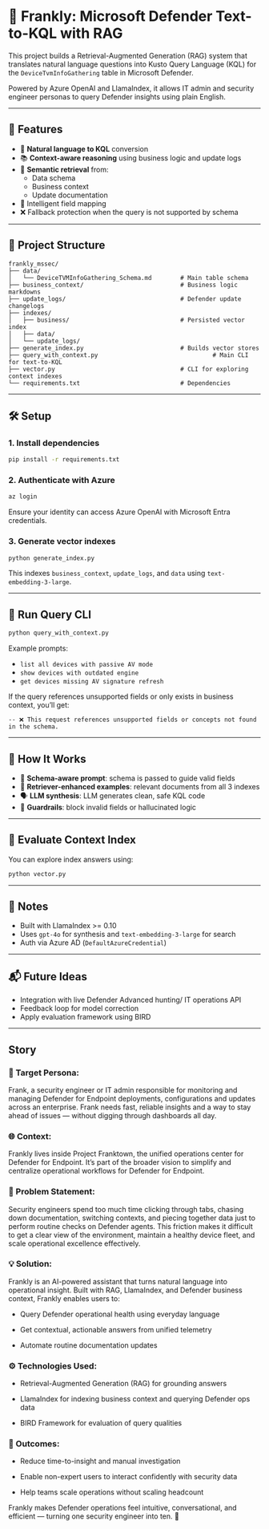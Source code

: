 
# 💼 Frankly: Microsoft Defender Text-to-KQL with RAG

This project builds a Retrieval-Augmented Generation (RAG) system that translates natural language questions into Kusto Query Language (KQL) for the `DeviceTvmInfoGathering` table in Microsoft Defender.

Powered by Azure OpenAI and LlamaIndex, it allows IT admin and security engineer personas to query Defender insights using plain English.


---

## 🚀 Features

- 🔎 **Natural language to KQL** conversion
- 📚 **Context-aware reasoning** using business logic and update logs
- 🧠 **Semantic retrieval** from:
  - Data schema
  - Business context
  - Update documentation
- 🧼 Intelligent field mapping
- ❌ Fallback protection when the query is not supported by schema

---

## 📁 Project Structure

```
frankly_mssec/
├── data/
│   └── DeviceTVMInfoGathering_Schema.md        # Main table schema
├── business_context/                           # Business logic markdowns
├── update_logs/                                # Defender update changelogs
├── indexes/
│   ├── business/                               # Persisted vector index
│   ├── data/
│   └── update_logs/
├── generate_index.py                           # Builds vector stores
├── query_with_context.py                                # Main CLI for text-to-KQL
├── vector.py                                   # CLI for exploring context indexes
└── requirements.txt                            # Dependencies
```

---

## 🛠 Setup

### 1. Install dependencies
```bash
pip install -r requirements.txt
```

### 2. Authenticate with Azure
```bash
az login
```
Ensure your identity can access Azure OpenAI with Microsoft Entra credentials.

### 3. Generate vector indexes
```bash
python generate_index.py
```
This indexes `business_context`, `update_logs`, and `data` using `text-embedding-3-large`.

---

## 💬 Run Query CLI
```bash
python query_with_context.py
```
Example prompts:
- `list all devices with passive AV mode`
- `show devices with outdated engine`
- `get devices missing AV signature refresh`

If the query references unsupported fields or only exists in business context, you’ll get:
```
-- ❌ This request references unsupported fields or concepts not found in the schema.
```

---

## 🧠 How It Works

- 🧾 **Schema-aware prompt**: schema is passed to guide valid fields
- 🧩 **Retriever-enhanced examples**: relevant documents from all 3 indexes
- 🗣️ **LLM synthesis**: LLM generates clean, safe KQL code
- 🧱 **Guardrails**: block invalid fields or hallucinated logic

---

## 🧪 Evaluate Context Index

You can explore index answers using:
```bash
python vector.py
```

---

## 📌 Notes

- Built with LlamaIndex >= 0.10
- Uses `gpt-4o` for synthesis and `text-embedding-3-large` for search
- Auth via Azure AD (`DefaultAzureCredential`)

---

## 📬 Future Ideas

- Integration with live Defender Advanced hunting/ IT operations API
- Feedback loop for model correction
- Apply evaluation framework using BIRD

---
## Story

### 👤 Target Persona:
Frank, a security engineer or IT admin responsible for monitoring and managing Defender for Endpoint deployments, configurations and updates across an enterprise. Frank needs fast, reliable insights and a way to stay ahead of issues — without digging through dashboards all day.

### 🌐 Context:
Frankly lives inside Project Franktown, the unified operations center for Defender for Endpoint. It’s part of the broader vision to simplify and centralize operational workflows for Defender for Endpoint.

### 🎯 Problem Statement:
Security engineers spend too much time clicking through tabs, chasing down documentation, switching contexts, and piecing together data just to perform routine checks on Defender agents. This friction makes it difficult to get a clear view of the environment, maintain a healthy device fleet, and scale operational excellence effectively. 

### 💡 Solution:
Frankly is an AI-powered assistant that turns natural language into operational insight. Built with RAG, LlamaIndex, and Defender business context, Frankly enables users to:

 - Query Defender operational health using everyday language

 - Get contextual, actionable answers from unified telemetry

 - Automate routine documentation updates

### ⚙️ Technologies Used:

 - Retrieval-Augmented Generation (RAG) for grounding answers

 - LlamaIndex for indexing business context and querying Defender ops data

 - BIRD Framework for evaluation of query qualities 

### 📌 Outcomes:

 - Reduce time-to-insight and manual investigation

 - Enable non-expert users to interact confidently with security data

 - Help teams scale operations without scaling headcount

Frankly makes Defender operations feel intuitive, conversational, and efficient — turning one security engineer into ten. 🚀

